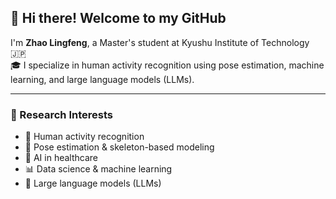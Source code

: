 ## 👋 Hi there! Welcome to my GitHub

I'm **Zhao Lingfeng**, a Master's student at Kyushu Institute of Technology 🇯🇵  
🎓 I specialize in human activity recognition using pose estimation, machine learning, and large language models (LLMs).  

---

### 🧠 Research Interests

- 🧍 Human activity recognition  
- 🦾 Pose estimation & skeleton-based modeling  
- 🏥 AI in healthcare  
- 📊 Data science & machine learning  
- 🧠 Large language models (LLMs)
